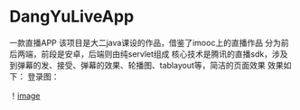 # DangYuLiveApp
一款直播APP
该项目是大二java课设的作品，借鉴了imooc上的直播作品
分为前后两端，前段是安卓，后端则由纯servlet组成
核心技术是腾讯的直播sdk，涉及到弹幕的发、接受、弹幕的效果、轮播图、tablayout等，简洁的页面效果
效果如下：
登录图：

！[image](https://github.com/suyeq/DangYuLiveApp/blob/master/1.png)
